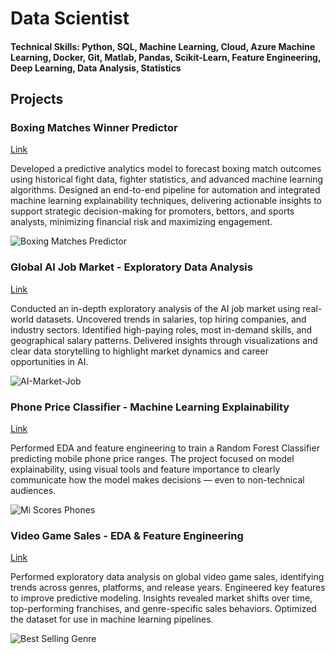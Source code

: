 # Data Scientist

#### Technical Skills: Python, SQL, Machine Learning, Cloud, Azure Machine Learning, Docker, Git, Matlab, Pandas, Scikit-Learn, Feature Engineering, Deep Learning, Data Analysis, Statistics

## Projects
### Boxing Matches Winner Predictor
[Link](https://github.com/Zunku/Boxing-Matches-Outcome-Predictions)

Developed a predictive analytics model to forecast boxing match outcomes using historical fight data, fighter statistics, and advanced machine learning algorithms. Designed an end-to-end pipeline for automation and integrated machine learning explainability techniques, delivering actionable insights to support strategic decision-making for promoters, bettors, and sports analysts, minimizing financial risk and maximizing engagement.

![Boxing Matches Predictor](assets/boxing-matches.png)

### Global AI Job Market - Exploratory Data Analysis
[Link](https://github.com/Zunku/Global-AI-Job-Market)

Conducted an in-depth exploratory analysis of the AI job market using real-world datasets. Uncovered trends in salaries, top hiring companies, and industry sectors. Identified high-paying roles, most in-demand skills, and geographical salary patterns. Delivered insights through visualizations and clear data storytelling to highlight market dynamics and career opportunities in AI.

![AI-Market-Job](assets/global-ai-market-job.png)

### Phone Price Classifier - Machine Learning Explainability
[Link](https://github.com/Zunku/Phone-Price-Classifier)

Performed EDA and feature engineering to train a Random Forest Classifier predicting mobile phone price ranges. The project focused on model explainability, using visual tools and feature importance to clearly communicate how the model makes decisions — even to non-technical audiences.

![Mi Scores Phones](assets/cellphone-price-classifier.png)

### Video Game Sales - EDA & Feature Engineering
[Link](https://github.com/Zunku/Videogames-Sales)

Performed exploratory data analysis on global video game sales, identifying trends across genres, platforms, and release years. Engineered key features to improve predictive modeling. Insights revealed market shifts over time, top-performing franchises, and genre-specific sales behaviors. Optimized the dataset for use in machine learning pipelines.

![Best Selling Genre](assets/videogames-sales.png)

